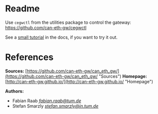Readme
======

Use `cegwctl` from the utilities package to control the gateway: <https://github.com/can-eth-gw/cegwctl>

See a [small tutorial](https://github.com/can-eth-gw/can_eth_gw/blob/master/doc/rough_tutorial.md) in the docs, if you want to try it out.

References
==========

__Sources:__
  [https://github.com/can-eth-gw/can_eth_gw/](https://github.com/can-eth-gw/can_eth_gw/ "Sources")
__Homepage:__
  [http://can-eth-gw.github.io/](http://can-eth-gw.github.io/ "Homepage")

__Authors:__

   + Fabian Raab _<fabian.raab@tum.de>_
   + Stefan Smarzly _<stefan.smarzly@in.tum.de>_
